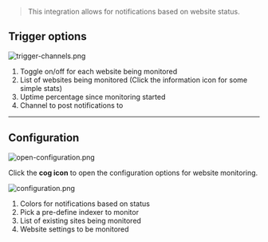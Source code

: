 > This integration allows for notifications based on website status.

## Trigger options

![trigger-channels.png](/websitestatus/trigger-channels.png)

1. Toggle on/off for each website being monitored
1. List of websites being monitored (Click the information icon for some simple stats)
1. Uptime percentage since monitoring started
1. Channel to post notifications to

---

## Configuration

![open-configuration.png](/websitestatus/open-configuration.png)

Click the **cog icon** to open the configuration options for website monitoring.

![configuration.png](/websitestatus/configuration.png)

1. Colors for notifications based on status
1. Pick a pre-define indexer to monitor
1. List of existing sites being monitored
1. Website settings to be monitored
